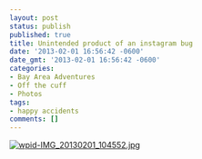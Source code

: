 ```yaml
---
layout: post
status: publish
published: true
title: Unintended product of an instagram bug
date: '2013-02-01 16:56:42 -0600'
date_gmt: '2013-02-01 16:56:42 -0600'
categories:
- Bay Area Adventures
- Off the cuff
- Photos
tags:
- happy accidents
comments: []
---
```


<a href="{{ site.dropbox_path }}/large/posts/misc/wpid-IMG_20130201_104552.jpg"><img class="alignnone size-full wp-image-640" alt="wpid-IMG_20130201_104552.jpg" src="{{ site.dropbox_path }}/thumbs/posts/misc/wpid-IMG_20130201_104552.jpg"   /></a>

